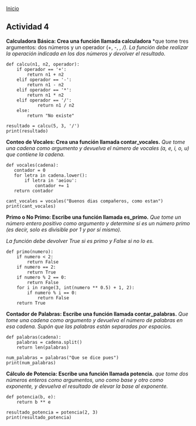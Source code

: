 <!-- No borrar o modificar -->
[Inicio](./index.md)

## Actividad 4

**Calculadora Básica: Crea una función llamada calculadora**
*que tome tres argumentos: dos números y un operador (+, -, *, /).*
*La función debe realizar la operación indicada en los dos números y devolver el resultado.*

```
def calcu(n1, n2, operador):
    if operador == '+':
        return n1 + n2
    elif operador == '-':
        return n1 - n2
    elif operador == '*':
        return n1 * n2
    elif operador == '/':
            return n1 / n2
    else:
        return "No existe"

resultado = calcu(5, 3, '/')
print(resultado)

```

**Conteo de Vocales: Crea una función llamada contar_vocales.**
*Que tome una cadena como argumento y devuelva el número de vocales (a, e, i, o, u) que contiene la cadena.*
 
 ```
def vocales(cadena):
    contador = 0
    for letra in cadena.lower():
        if letra in 'aeiou':
            contador += 1
    return contador

cant_vocales = vocales("Buenos dias compañeros, como estan")
print(cant_vocales)  

```

**Primo o No Primo: Escribe una función llamada es_primo.**
*Que tome un número entero positivo como argumento y determine si es un número primo (es decir, solo es divisible por 1 y por sí mismo).*

*La función debe devolver True si es primo y False si no lo es.*

```
def primo(numero):
    if numero < 2:
        return False
    if numero == 2:
        return True
    if numero % 2 == 0:
        return False
    for i in range(3, int(numero ** 0.5) + 1, 2):
        if numero % i == 0:
            return False
    return True

```

**Contador de Palabras: Escribe una función llamada contar_palabras.**
 *Que tome una cadena como argumento y devuelva el número de palabras en esa cadena.*
 *Supón que las palabras están separadas por espacios.*

```
def palabras(cadena):
    palabras = cadena.split()
    return len(palabras)

num_palabras = palabras("Que se dice pues")
print(num_palabras)  

```

**Cálculo de Potencia: Escribe una función llamada potencia.**
 *que tome dos números enteros como argumentos, uno como base y otro como exponente, y devuelva el resultado de elevar la base al exponente.*

```
def potencia(b, e):
    return b ** e

resultado_potencia = potencia(2, 3)
print(resultado_potencia)  

```






